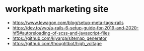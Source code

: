 # workpath marketing site
- https://www.lewagon.com/blog/setup-meta-tags-rails
- https://dev.to/vvo/a-rails-6-setup-guide-for-2019-and-2020-hf5#autoreloading-of-scss-and-javascript-files
- https://github.com/kjvarga/sitemap_generator
- https://github.com/thoughtbot/high_voltage
